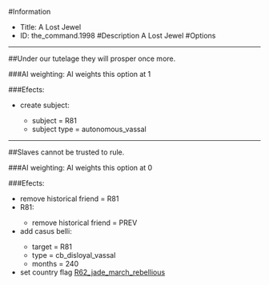 #Information
 - Title: A Lost Jewel
 - ID: the_command.1998
#Description
A Lost Jewel
#Options

___
##Under our tutelage they will prosper once more.

###AI weighting:
AI weights this option at 1


###Efects:<ul><li>create subject:</li><ul><li>subject = R81</li><li>subject type = autonomous_vassal</li></ul></ul>

___
##Slaves cannot be trusted to rule.

###AI weighting:
AI weights this option at 0


###Efects:<ul><li>remove historical friend = R81</li><li>R81:</li><ul><li>remove historical friend = PREV</li></ul><li>add casus belli:</li><ul><li>target = R81</li><li>type = cb_disloyal_vassal</li><li>months = 240</li></ul><li>set country flag [R62_jade_march_rebellious](../flags/r62_jade_march_rebellious.md)</li></ul>
